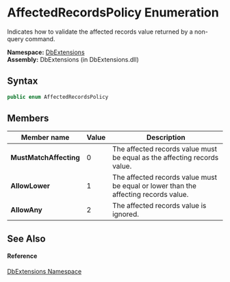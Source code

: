 AffectedRecordsPolicy Enumeration
=================================
Indicates how to validate the affected records value returned by a non-query command.

**Namespace:** [DbExtensions][1]  
**Assembly:** DbExtensions (in DbExtensions.dll)

Syntax
------

```csharp
public enum AffectedRecordsPolicy
```


Members
-------

Member name            | Value | Description                                                                         
---------------------- | ----- | ----------------------------------------------------------------------------------- 
**MustMatchAffecting** | 0     | The affected records value must be equal as the affecting records value.            
**AllowLower**         | 1     | The affected records value must be equal or lower than the affecting records value. 
**AllowAny**           | 2     | The affected records value is ignored.                                              


See Also
--------

#### Reference
[DbExtensions Namespace][1]  

[1]: ../README.md